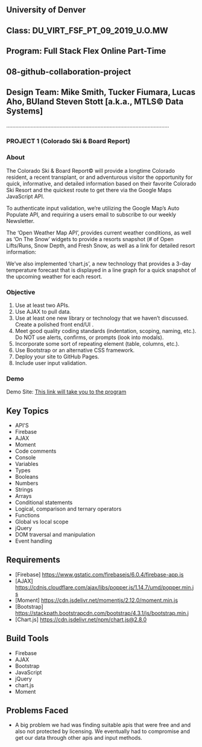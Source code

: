 ## University of Denver 
## Class: DU_VIRT_FSF_PT_09_2019_U.O.MW
## Program: Full Stack Flex Online Part-Time
## 08-github-collaboration-project
## Design Team: Mike Smith, Tucker Fiumara, Lucas Aho, BUIand Steven Stott [a.k.a., MTLS© Data Systems]
...........................................................................................................

### PROJECT 1 (Colorado Ski & Board Report)

### About
The Colorado Ski & Board Report© will provide a longtime Colorado resident, a recent transplant, or and adventurous visitor the opportunity for quick, informative, and detailed information based on their favorite Colorado Ski Resort and the quickest route to get there via the Google Maps JavaScript API. 

To authenticate input validation, we’re utilizing the Google Map’s Auto Populate API, and requiring a users email to subscribe to our weekly Newsletter.

The ‘Open Weather Map API’, provides current weather conditions, as well as ‘On The Snow’ widgets to provide a resorts snapshot (# of Open Lifts/Runs, Snow Depth, and Fresh Snow, as well as a link for detailed resort information:

We’ve also implemented ‘chart.js’, a new technology that provides a 3-day temperature forecast that is displayed in a line graph for a quick snapshot of the upcoming weather for each resort.


### Objective
1. Use at least two APIs.
2. Use AJAX to pull data.
3. Use at least one new library or technology that we haven’t discussed. Create a polished front end/UI .
4. Meet good quality coding standards (indentation, scoping, naming, etc.). Do NOT use alerts, confirms, or prompts (look into modals).
5. Incorporate some sort of repeating element (table, columns, etc.).
6. Use Bootstrap or an alternative CSS framework.
7. Deploy your site to GitHub Pages.
8. Include user input validation.

### Demo
Demo Site: [This link will take you to the program](https://lucasaho.github.io/Project1/)  

## Key Topics
* API'S
* Firebase
* AJAX
* Moment
* Code comments
* Console
* Variables
* Types
* Booleans
* Numbers
* Strings
* Arrays
* Conditional statements
* Logical, comparison and ternary operators
* Functions
* Global vs local scope
* jQuery
* DOM traversal and manipulation
* Event handling

## Requirements
 * [Firebase] https://www.gstatic.com/firebasejs/6.0.4/firebase-app.js
 * [AJAX] https://cdnjs.cloudflare.com/ajax/libs/popper.js/1.14.7/umd/popper.min.js
 * [Moment] https://cdn.jsdelivr.net/momentjs/2.12.0/moment.min.js
 * [Bootstrap] https://stackpath.bootstrapcdn.com/bootstrap/4.3.1/js/bootstrap.min.j
 * [Chart.js] https://cdn.jsdelivr.net/npm/chart.js@2.8.0

## Build Tools
 * Firebase
 * AJAX
 * Bootstrap
 * JavaScript
 * jQuery
 * chart.js
 * Moment
## Problems Faced
* A big problem we had was finding suitable apis that were free and and also not protected by licensing. We eventually had to compromise and get our data through other apis and input methods.
